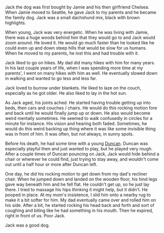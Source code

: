 Jack the dog was first bought by Jamie and his then girlfriend Chelsea.  When Jamie moved to Seattle, he gave Jack to my parents and he became the family dog.  Jack was a small dachshund mix, black with brown highlights.

When young, Jack was very energetic.  When he was living with Jamie, there was a huge woods behind him that they would go to and Jack would zoom around.  He loved it.  He would go much faster than he looked like he could even up and down steep hills that would be slow for us humans.  When he moved to my parents, he lost this and had trouble with it.

Jack liked to go on hikes.  My dad did many hikes with him for many years.  In his last couple years of life, when I was spending more time at my parents', I went on many hikes with him as well.  He eventually slowed down in walking and wanted to go less and less far.

Jack loved to burrow under blankets.  He liked to laze on the couch, especially as he got older.  He also liked to lay in the hot sun.

As Jack aged, his joints ached.  He started having trouble getting up into beds, then cars and couches / chairs.  He would do this rocking motion fore and back until he would finally jump up or down.  He also would become weird mentally sometimes.  He seemed to walk confusedly in circles for a minute for instance.  His vision and hearing both faded.  Sometimes, he would do this weird backing up thing where it was like some invisible thing was in front of him.  It was often, but not always, in sunny spots.

Before his death, he had some time with a young [Duncan](/content/duncan.md).  Duncan was especially playful then and just wanted to play, but he played very rough.  After a couple times of Duncan pouncing on Jack, Jack would hide behind a chair or wherever he could find, just trying to stay away, and wouldn't come out until a half hour or more after Duncan left.

One day, he did his rocking motion to get down from my dad's recliner chair.  When he jumped down and landed on the wooden floor, his hind legs gave way beneath him and he fell flat.  He couldn't get up, so he just lay there.  I tried to massage his hips thinking it might help, but it didn't.  He pooped in place.  At my mom's insistence, I slid him onto a nearby rug to make it a bit softer for him.  My dad eventually came over and rolled him on his side.  After a bit, he started rocking his head back and forth and sort of coughing and biting like he had something in his mouth.  Then he expired, right in front of us.  Poor Jack.

Jack was a good dog.
